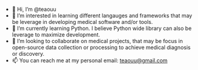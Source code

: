 - 👋 Hi, I’m @teaouu
- 👀 I’m interested in learning different langauges and frameworks that may be leverage in developing medical software and/or tools.
- 🌱 I’m currently learning Python. I believe Python wide library can also be leverage to maximize development.
- 💞️ I’m looking to collaborate on medical projects, that may be focus in open-source data collection or processing to achieve medical diagnosis or discovery.
- 📫 You can reach me at my personal email: teaouu@gmail.com

<!---
teaouu/teaouu is a ✨ special ✨ repository because its `README.md` (this file) appears on your GitHub profile.
You can click the Preview link to take a look at your changes.
--->
